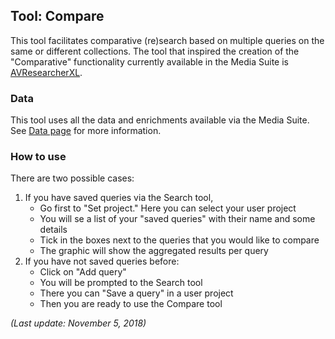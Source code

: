 Tool: Compare
---

This tool facilitates comparative (re)search based on multiple queries on the same or different collections. The tool that inspired the creation of the "Comparative" functionality currently available in the Media Suite is [AVResearcherXL](http://mediasuite.clariah.nl/documentation/glossary/avresearcher). 

### Data

This tool uses all the data and enrichments available via the Media Suite. See [Data page](<http://mediasuite.clariah.nl/documentation/howtos/data>) for more information.

### How to use

There are two possible cases:

1. If you have saved queries via the Search tool, 
   - Go first to "Set project." Here you can select your user project
   - You will se a list of your "saved queries" with their name and some details
   - Tick in the boxes next to the queries that you would like to compare
   - The graphic will show the aggregated results per query
2. If you have not saved queries before:
   - Click on "Add query"
   - You will be prompted to the Search tool 
   - There you can "Save a query" in a user project
   - Then you are ready to use the Compare tool



*(Last update: November 5, 2018)*